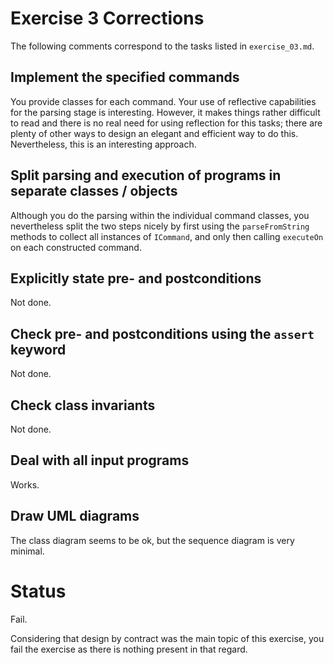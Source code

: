 # Exercise 3 Corrections

The following comments correspond to the tasks listed in `exercise_03.md`.

## Implement the specified commands

You provide classes for each command. Your use of reflective capabilities for 
the parsing stage is interesting. However, it makes things rather difficult to 
read and there is no real need for using reflection for this tasks; there are 
plenty of other ways to design an elegant and efficient way to do this. 
Nevertheless, this is an interesting approach.


## Split parsing and execution of programs in separate classes / objects

Although you do the parsing within the individual command classes, you 
nevertheless split the two steps nicely by first using the `parseFromString` 
methods to collect all instances of `ICommand`, and only then calling 
`executeOn` on each constructed command.


## Explicitly state pre- and postconditions

Not done.


## Check pre- and postconditions using the `assert` keyword

Not done.


## Check class invariants

Not done.


## Deal with all input programs

Works.


## Draw UML diagrams

The class diagram seems to be ok, but the sequence diagram is very minimal.


# Status

Fail.

Considering that design by contract was the main topic of this exercise, you 
fail the exercise as there is nothing present in that regard.
